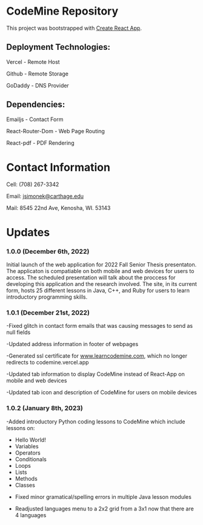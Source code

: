 # CodeMine Repository

This project was bootstrapped with [Create React App](https://github.com/facebook/create-react-app).

## Deployment Technologies:

Vercel  - Remote Host

Github  - Remote Storage

GoDaddy - DNS Provider

## Dependencies:

Emailjs             -   Contact Form

React-Router-Dom    -   Web Page Routing

React-pdf           -   PDF Rendering

# Contact Information

Cell: (708) 267-3342

Email: jsimonek@carthage.edu

Mail: 8545 22nd Ave, Kenosha, WI. 53143

# Updates

### 1.0.0 (December 6th, 2022)

Initial launch of the web application for 2022 Fall Senior Thesis presentaton. The applicaton is compatiable on both mobile and web devices for users to access. The scheduled presentation will talk about the proccess for developing this application and the research involved. The site, in its current form, hosts 25 different lessons in Java, C++, and Ruby for users to learn introductory programming skills.

### 1.0.1 (December 21st, 2022)

-Fixed glitch in contact form emails that was causing messages to send as null fields

-Updated address information in footer of webpages

-Generated ssl certificate for www.learncodemine.com, which no longer redirects to codemine.vercel.app

-Updated tab information to display CodeMine instead of React-App on mobile and web devices

-Updated tab icon and description of CodeMine for users on mobile devices

### 1.0.2 (January 8th, 2023)

-Added introductory Python coding lessons to CodeMine which include lessons on:
  * Hello World!
  * Variables
  * Operators
  * Conditionals
  * Loops
  * Lists
  * Methods
  * Classes
  
- Fixed minor gramatical/spelling errors in multiple Java lesson modules

- Readjusted languages menu to a 2x2 grid from a 3x1 now that there are 4 languages


